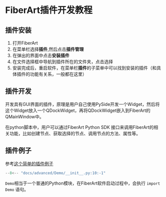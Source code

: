 # FiberArt插件开发教程

## 插件安装

1. 打开FiberArt
2. 在菜单栏选择**插件**,然后点击**插件管理**
3. 在弹出的界面中点击**安装插件**
4. 在文件选择框中导航到插件所在的文件夹，点击选择
5. 安装完成后，重启软件，在菜单栏**插件**的子菜单中可以找到安装的插件（和具体插件的功能有关系，一般都在这里）

## 插件开发

开发具有GUI界面的插件，原理是用户自己使用PySide开发一个Widget，然后将这个Widget放入一个QDockWidget，再将QDockWidget嵌入到FiberArt的QMainWindow中。

在python脚本中，用户可以通过FiberArt Python SDK 接口来调用FiberArt的相关功能，比如创建节点、获取选择的节点、调用节点的方法、属性等。

## 插件例子

参考[这个简单的插件例子](./Demo/__init__.py)

```py title="Demo/__init__.py" linenums="1"
--8<-- "docs/advanced/Demo/__init__.py:10:-1"
```

`Demo`相当于一个普通的Python模块，在FiberArt软件启动过程中，会执行 `import Demo` 语句。
